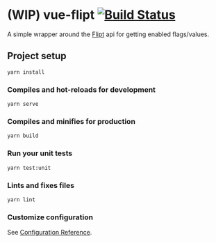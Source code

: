 # (WIP) vue-flipt [![Build Status](https://travis-ci.org/maur8ino/vue-flipt.svg?branch=main)](https://travis-ci.org/maur8ino/vue-flipt)

A simple wrapper around the [Flipt](https://flipt.io/) api for getting enabled flags/values.

## Project setup
```
yarn install
```

### Compiles and hot-reloads for development
```
yarn serve
```

### Compiles and minifies for production
```
yarn build
```

### Run your unit tests
```
yarn test:unit
```

### Lints and fixes files
```
yarn lint
```

### Customize configuration
See [Configuration Reference](https://cli.vuejs.org/config/).
